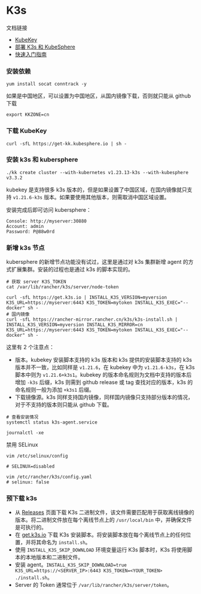 # K3s

文档链接

* [KubeKey](https://github.com/kubesphere/kubekey/blob/master/README_zh-CN.md)
* [部署 K3s 和 KubeSphere](https://kubesphere.io/zh/docs/v3.3/installing-on-linux/on-premises/install-kubesphere-and-k3s/)
* [快速入门指南](https://docs.k3s.io/zh/quick-start)

### 安装依赖

```shell
yum install socat conntrack -y
```

如果是中国地区，可以设置为中国地区，从国内镜像下载，否则就只能从 github 下载

```shell
export KKZONE=cn
```

### 下载 KubeKey

```shell
curl -sfL https://get-kk.kubesphere.io | sh -
```

### 安装 k3s 和 kubersphere

```shell
./kk create cluster --with-kubernetes v1.23.13-k3s --with-kubesphere v3.3.2
```

kubekey 是支持很多 k3s 版本的，但是如果设置了中国区域，在国内镜像就只支持 `v1.21.6-k3s` 版本。如果要使用其他版本，则需取消中国区域设置。

安装完成后即可访问 kubersphere：

```
Console: http://myserver:30880
Account: admin
Password: P@88w0rd
```

### 新增 k3s 节点

kubersphere 的新增节点功能没有试过，这里是通过对 k3s 集群新增 agent 的方式扩展集群。安装的过程也是通过 k3s 的脚本实现的。

```shell
# 获取 server K3S_TOKEN
cat /var/lib/rancher/k3s/server/node-token

curl -sfL https://get.k3s.io | INSTALL_K3S_VERSION=myversion K3S_URL=https://myserver:6443 K3S_TOKEN=mytoken INSTALL_K3S_EXEC="--docker" sh -
# 国内镜像
curl -sfL https://rancher-mirror.rancher.cn/k3s/k3s-install.sh | INSTALL_K3S_VERSION=myversion INSTALL_K3S_MIRROR=cn K3S_URL=https://myserver:6443 K3S_TOKEN=mytoken INSTALL_K3S_EXEC="--docker" sh -

```

这里有 2 个注意点：

* 版本。kubekey 安装脚本支持的 k3s 版本和 k3s 提供的安装脚本支持的 k3s 版本并不一致，比如同样是 `v1.21.6`，在 kubekey 中为 `v1.21.6-k3s`，在 k3s 脚本中则为 `v1.21.6+k3s1`。kubekey 的版本命名规则为文档中支持的版本后增加 `-k3s` 后缀，k3s 则需到 github release 或 tag 查找对应的版本，k3s 的命名规则一般为添加 `+k3s1` 后缀。
* 下载镜像源。k3s 同样支持国内镜像，同样国内镜像只支持部分版本的情况，对于不支持的版本则只能从 github 下载。

```shell
# 查看安装情况
systemctl status k3s-agent.service

journalctl -xe
```

禁用 SELinux

```shell
vim /etc/selinux/config

# SELINUX=disabled

vim /etc/rancher/k3s/config.yaml
# selinux: false
```

### 预下载 k3s

- 从 [Releases](https://github.com/k3s-io/k3s/releases) 页面下载 K3s 二进制文件，该文件需要匹配用于获取离线镜像的版本。将二进制文件放在每个离线节点上的 `/usr/local/bin` 中，并确保文件是可执行的。
- 在 [get.k3s.io](https://get.k3s.io/) 下载 K3s 安装脚本。将安装脚本放在每个离线节点上的任何位置，并将其命名为 `install.sh`。
- 使用 `INSTALL_K3S_SKIP_DOWNLOAD` 环境变量运行 K3s 脚本时，K3s 将使用脚本的本地版本和二进制文件。
- 安装 agent。`INSTALL_K3S_SKIP_DOWNLOAD=true K3S_URL=https://<SERVER_IP>:6443 K3S_TOKEN=<YOUR_TOKEN> ./install.sh`。
- Server 的 Token 通常位于 `/var/lib/rancher/k3s/server/token`。